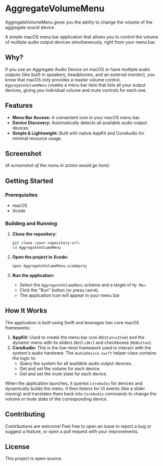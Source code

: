 # AggregateVolumeMenu
AggregateVolumeMenu gives you the ability to change the volume of the aggregate sound device

A simple macOS menu bar application that allows you to control the volume of multiple audio output devices simultaneously, right from your menu bar.

## Why?

If you use an Aggregate Audio Device on macOS or have multiple audio outputs (like built-in speakers, headphones, and an external monitor), you know that macOS only provides a master volume control. `AggregateVolumeMenu` creates a menu bar item that lists all your output devices, giving you individual volume and mute controls for each one.

## Features

*   **Menu Bar Access:** A convenient icon in your macOS menu bar.
*   **Device Discovery:** Automatically detects all available audio output devices.
*   **Simple & Lightweight:** Built with native AppKit and CoreAudio for minimal resource usage.

## Screenshot

*(A screenshot of the menu in action would go here)*

## Getting Started

### Prerequisites

*   macOS
*   Xcode

### Building and Running

1.  **Clone the repository:**
    ```sh
    git clone <your-repository-url>
    cd AggregateVolumeMenu
    ```

2.  **Open the project in Xcode:**
    ```sh
    open AggregateVolumeMenu.xcodeproj
    ```

3.  **Run the application:**
    *   Select the `AggregateVolumeMenu` scheme and a target of `My Mac`.
    *   Click the "Run" button (or press `Cmd+R`).
    *   The application icon will appear in your menu bar.

## How It Works

The application is built using Swift and leverages two core macOS frameworks:

1.  **AppKit:** Used to create the menu bar icon (`NSStatusItem`) and the dynamic menu with its sliders (`NSSlider`) and checkboxes (`NSButton`).
2.  **CoreAudio:** This is the low-level framework used to interact with the system's audio hardware. The `AudioDevice.swift` helper class contains the logic to:
    *   Query the system for all available audio output devices.
    *   Get and set the volume for each device.
    *   Get and set the mute state for each device.

When the application launches, it queries `CoreAudio` for devices and dynamically builds the menu. It then listens for UI events (like a slider moving) and translates them back into `CoreAudio` commands to change the volume or mute state of the corresponding device.

## Contributing

Contributions are welcome! Feel free to open an issue to report a bug or suggest a feature, or open a pull request with your improvements.

## License

This project is open-source.
